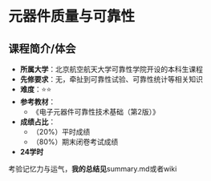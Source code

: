 # 元器件质量与可靠性

## 课程简介/体会

+ **所属大学**：北京航空航天大学可靠性学院开设的本科生课程
+ **先修要求**：无，牵扯到可靠性试验、可靠性统计等相关知识
+ **难度**：⭐⭐
+ **参考教材**：
  + 《电子元器件可靠性技术基础（第2版）》
+ **成绩占比**：
  + （20%）平时成绩
  + （80%）期末闭卷考试成绩
+ **24学时**

考验记忆力与运气，**我的总结见**summary.md或者wiki
